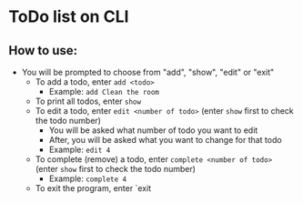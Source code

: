 # ToDo list on CLI

## How to use:
- You will be prompted to choose from "add", "show", "edit" or "exit"
    - To add a todo, enter `add <todo>`
        - Example: `add Clean the room`
    - To print all todos, enter `show`
    - To edit a todo, enter `edit <number of todo>` (enter `show` first to check the todo number)
        - You will be asked what number of todo you want to edit
        - After, you will be asked what you want to change for that todo
        - Example: `edit 4`
    - To complete (remove) a todo, enter `complete <number of todo>` (enter `show` first to check the todo number)
        - Example: `complete 4`
    - To exit the program, enter `exit
